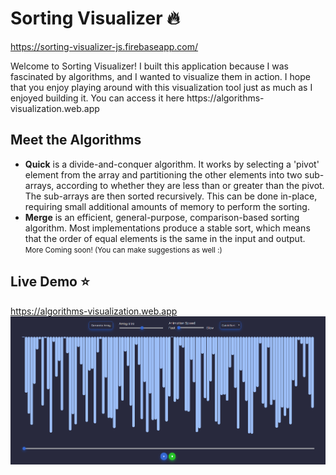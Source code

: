 # Sorting Visualizer :fire:

https://sorting-visualizer-js.firebaseapp.com/

<p>
Welcome to Sorting Visualizer! I built this application because I was fascinated by algorithms, and I wanted to visualize them in action. I hope that you enjoy playing around with this visualization tool just as much as I enjoyed building it. You can access it here https://algorithms-visualization.web.app
</p>

<h2>Meet the Algorithms</h2>
<ul>
      <li> 
         <b>Quick</b> is a divide-and-conquer algorithm. It works by selecting a 'pivot' element from the array and partitioning the other elements into two sub-arrays, according to whether they are less than or greater than the pivot. The sub-arrays are then sorted recursively. This can be done in-place, requiring small additional amounts of memory to perform the sorting.
      </li>
      <li> 
         <b>Merge</b> is an efficient, general-purpose, comparison-based sorting algorithm. Most implementations produce a stable sort, which means that the order of equal elements is the same in the input and output.
      </li>
<small>More Coming soon! (You can make suggestions as well :)</small>
</ul>

## Live Demo :star:

https://algorithms-visualization.web.app
![preview](preview.png)
